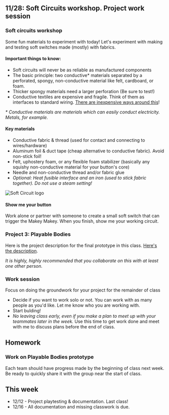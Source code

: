 ## 11/28: Soft Circuits workshop. Project work session

### Soft circuits workshop
Some fun materials to experiment with today! Let's experiment with making and testing soft switches made (mostly) with fabrics.

#### Important things to know:
- Soft circuits will never be as reliable as manufactured components
- The basic principle: two conductive* materials separated by a perforated, spongy, non-conductive material like felt, cardboard, or foam. 
- Thicker spongy materials need a larger perforation (Be sure to test!)
- Conductive textiles are expensive and fragile. Think of them as interfaces to standard wiring. [There are inexpensive ways around this](http://www.instructables.com/id/Soft-button/)!

_* Conductive materials are materials which can easily conduct electricity. Metals, for example._

#### Key materials
- Conductive fabric & thread (used for contact and connecting to wires/hardware)
- Aluminum foil & duct tape (cheap alternative to conductive fabric). Avoid non-stick foil!
- Felt, uphostery foam, or any flexible foam stabilizer (basically any squishy non-conductive material for your button's core)
- Needle and non-conductive thread and/or fabric glue
- _Optional: Heat fusible interface and an iron (used to stick fabric together). Do not use a steam setting!_

![Soft Circuit logo](/assets/squish.png)

#### Show me your button
Work alone or partner with someone to create a small soft switch that can trigger the Makey Makey. When you finish, show me your working circuit.

### Project 3: Playable Bodies
Here is the project description for the final prototype in this class. [Here's the description](https://docs.google.com/document/d/1iL_bHYqqaTTQPt5AmAQFBnyGwph5poz6aiKRbq9krrI/edit?usp=sharing).

_It is highly, highly recommended that you collaborate on this with at least one other person._

### Work session
Focus on doing the groundwork for your project for the remainder of class

- Decide if you want to work solo or not. You can work with as many people as you'd like. Let me know who you are working with.
- Start bulding!
- _No leaving class early, even if you make a plan to meet up with your teammates later in the week._ Use this time to get work done and meet with me to discuss plans before the end of class.

## Homework

### Work on Playable Bodies prototype
Each team should have progress made by the beginning of class next week. Be ready to quickly share it with the group near the start of class.

## This week
- 12/12 - Project playtesting & documentation. Last class!
- 12/16 - All documentation and missing classwork is due.